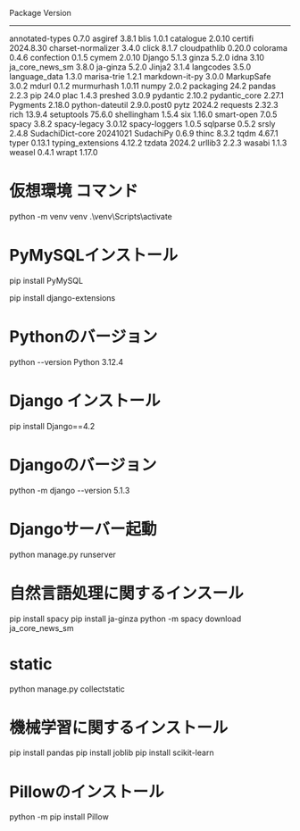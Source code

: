 Package            Version
------------------ -----------
annotated-types    0.7.0
asgiref            3.8.1
blis               1.0.1
catalogue          2.0.10
certifi            2024.8.30
charset-normalizer 3.4.0
click              8.1.7
cloudpathlib       0.20.0
colorama           0.4.6
confection         0.1.5
cymem              2.0.10
Django             5.1.3
ginza              5.2.0
idna               3.10
ja_core_news_sm    3.8.0
ja-ginza           5.2.0
Jinja2             3.1.4
langcodes          3.5.0
language_data      1.3.0
marisa-trie        1.2.1
markdown-it-py     3.0.0
MarkupSafe         3.0.2
mdurl              0.1.2
murmurhash         1.0.11
numpy              2.0.2
packaging          24.2
pandas             2.2.3
pip                24.0
plac               1.4.3
preshed            3.0.9
pydantic           2.10.2
pydantic_core      2.27.1
Pygments           2.18.0
python-dateutil    2.9.0.post0
pytz               2024.2
requests           2.32.3
rich               13.9.4
setuptools         75.6.0
shellingham        1.5.4
six                1.16.0
smart-open         7.0.5
spacy              3.8.2
spacy-legacy       3.0.12
spacy-loggers      1.0.5
sqlparse           0.5.2
srsly              2.4.8
SudachiDict-core   20241021
SudachiPy          0.6.9
thinc              8.3.2
tqdm               4.67.1
typer              0.13.1
typing_extensions  4.12.2
tzdata             2024.2
urllib3            2.2.3
wasabi             1.1.3
weasel             0.4.1
wrapt              1.17.0

# 仮想環境 コマンド
python -m venv venv
.\venv\Scripts\activate

# PyMySQLインストール
pip install PyMySQL

pip install django-extensions

# Pythonのバージョン
python --version
Python 3.12.4

# Django インストール
pip install Django==4.2

# Djangoのバージョン
python -m django --version
5.1.3

# Djangoサーバー起動
python manage.py runserver

# 自然言語処理に関するインスール
pip install spacy
pip install ja-ginza
python -m spacy download ja_core_news_sm

# static
python manage.py collectstatic

# 機械学習に関するインストール
pip install pandas
pip install joblib
pip install scikit-learn

# Pillowのインストール
python -m pip install Pillow